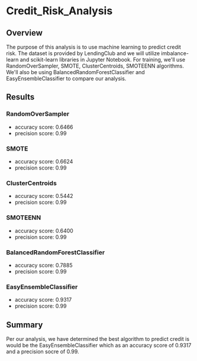 # Credit_Risk_Analysis

## Overview

The purpose of this analysis is to use machine learning to predict credit risk. The dataset is provided by LendingClub and we will utilize imbalance-learn and scikit-learn libraries in Jupyter Notebook. For training, we'll use RandomOverSampler, SMOTE, ClusterCentroids, SMOTEENN algorithms. We'll also be using BalancedRandomForestClassifier and EasyEnsembleClassifier to compare our analysis.

## Results

### RandomOverSampler
- accuracy score: 0.6466
- precision score: 0.99
### SMOTE
- accuracy score: 0.6624
- precision score:  0.99
### ClusterCentroids
- accuracy score: 0.5442
- precision score: 0.99  
### SMOTEENN
- accuracy score: 0.6400
- precision score:  0.99
### BalancedRandomForestClassifier
- accuracy score: 0.7885
- precision score: 0.99
### EasyEnsembleClassifier 
- accuracy score: 0.9317
- precision score: 0.99

## Summary

Per our analysis, we have determined the best algorithm to predict credit is would be the EasyEnsembleClassifier which as an accuracy score of 0.9317 and a precision socre of 0.99. 
